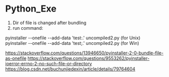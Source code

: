 # Python_Exe
1. Dir of file is changed after bundling
2. run command:

pyinstaller --onefile --add-data 'test:.' uncompiled2.py (for Unix)<br />
pyinstaller --onefile --add-data 'test;.' uncompiled2.py (for Win)<br />

https://stackoverflow.com/questions/13946650/pyinstaller-2-0-bundle-file-as-onefile
https://stackoverflow.com/questions/9553262/pyinstaller-ioerror-errno-2-no-such-file-or-directory
https://blog.csdn.net/buchunjiedexin/article/details/79764604
